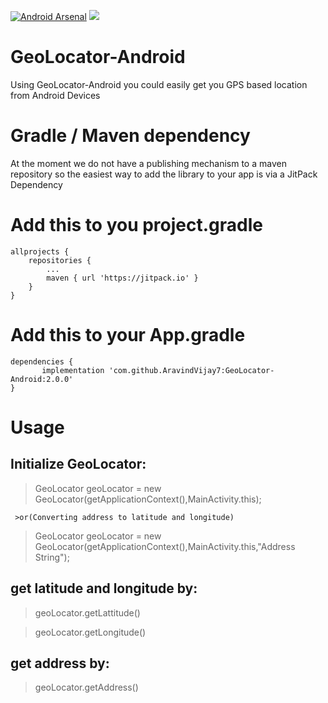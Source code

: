 [![Android Arsenal]( https://img.shields.io/badge/Android%20Arsenal-GeoLocator--Android-green.svg?style=flat )]( https://android-arsenal.com/details/1/7331 )                [![](https://jitpack.io/v/AravindVijay7/GeoLocator-Android.svg)](https://jitpack.io/#AravindVijay7/GeoLocator-Android)


# GeoLocator-Android
 Using GeoLocator-Android you could easily get you GPS based location from Android Devices
 
 
 
 
# Gradle / Maven dependency
At the moment we do not have a publishing mechanism to a maven repository so the easiest way to add the library to your app is via a JitPack Dependency 

 # Add this to you project.gradle

	allprojects {
		repositories {
			...
			maven { url 'https://jitpack.io' }
		}
	}
  
 # Add this to your App.gradle
  
  	dependencies {
	       implementation 'com.github.AravindVijay7:GeoLocator-Android:2.0.0'
	}


# Usage


 ## Initialize GeoLocator:
 
   > GeoLocator geoLocator = new GeoLocator(getApplicationContext(),MainActivity.this);

     >or(Converting address to latitude and longitude)

   > GeoLocator geoLocator = new GeoLocator(getApplicationContext(),MainActivity.this,"Address String");

 ## get latitude and longitude by:
  
   > geoLocator.getLattitude()
   
   > geoLocator.getLongitude()

 ## get address by:

   > geoLocator.getAddress()
